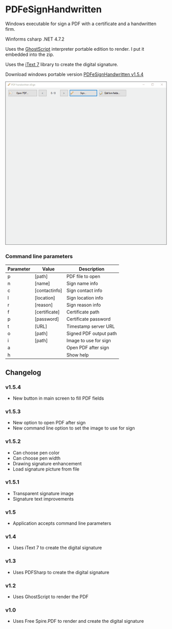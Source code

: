 # PDFeSignHandwritten
Windows executable for sign a PDF with a certificate and a handwritten firm.

Winforms csharp .NET 4.7.2

Uses the [GhostScript](https://www.ghostscript.com/) interpreter portable edition to render. I put it embedded into the zip.

Uses the [iText 7](https://itextpdf.com/es/products/itext-7/itext-7-community) library to create the digital signature.

Download windows portable version [PDFeSignHandwritten v1.5.4](https://github.com/alexandrelozano/PDFeSignHandwritten/releases/download/v1.5.4/PDFeSignHandwritten_v1.5.4.zip)

![Sample](https://raw.githubusercontent.com/alexandrelozano/PDFeSignHandwritten/main/PDFeSignHandwritten/samples/PDFeSignHandwritten.gif)

### Command line parameters

| Parameter  | Value | Description |
| ---   | ---         | ---     |
| p | [path] | PDF file to open |
| n | [name] | Sign name info |
| c | [contactinfo] |	Sign contact info |
| l | [location] | Sign location info |
| r | [reason] | Sign reason info |
| f | [certificate] |	Certificate path |
| p | [password] | Certificate password |
| t | [URL] | Timestamp server URL |
| o | [path] | Signed PDF output path |
| i | [path] | Image to use for sign |
| a | | Open PDF after sign |
| h | | Show help |

## Changelog
### v1.5.4
- New button in main screen to fill PDF fields
### v1.5.3
- New option to open PDF after sign
- New command line option to set the image to use for sign
### v1.5.2
- Can choose pen color
- Can choose pen width
- Drawing signature enhancement
- Load signature picture from file
### v1.5.1
- Transparent signature image
- Signature text improvements
### v1.5 
- Application accepts command line parameters
### v1.4 
- Uses iText 7 to create the digital signature
### v1.3 
- Uses PDFSharp to create the digital signature
### v1.2 
- Uses GhostScript to render the PDF
### v1.0 
- Uses Free Spire.PDF to render and create the digital signature
